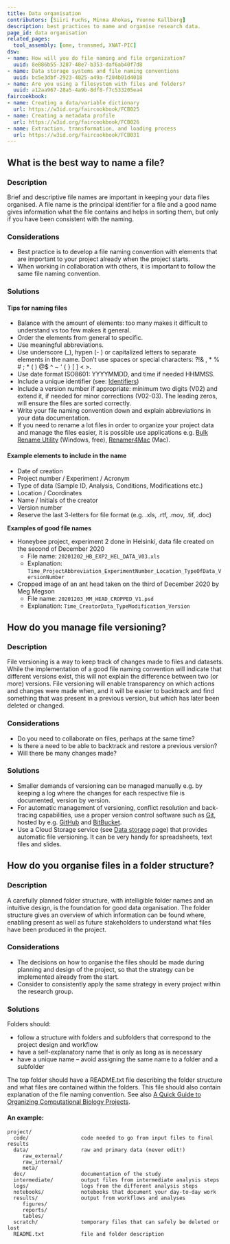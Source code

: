 ```yaml
---
title: Data organisation
contributors: [Siiri Fuchs, Minna Ahokas, Yvonne Kallberg]
description: best practices to name and organise research data.
page_id: data organisation
related_pages: 
  tool_assembly: [ome, transmed, XNAT-PIC]
dsw:
- name: How will you do file naming and file organization?
  uuid: 8e886b55-3287-48e7-b353-daf6ab40f7d8
- name: Data storage systems and file naming conventions
  uuid: bc5e3dbf-2923-4025-a49a-f204b01d4018
- name: Are you using a filesystem with files and folders?
  uuid: a12aa967-28a5-4a9b-8df8-f7c533205ea4
faircookbook:
- name: Creating a data/variable dictionary
  url: https://w3id.org/faircookbook/FCB025
- name: Creating a metadata profile
  url: https://w3id.org/faircookbook/FCB026
- name: Extraction, transformation, and loading process
  url: https://w3id.org/faircookbook/FCB031
---
```


## What is the best way to name a file?

### Description

Brief and descriptive file names are important in keeping your data files organised. A file name is the principal identifier for a file and a good name gives information what the file contains and helps in sorting them, but only if you have been consistent with the naming.

### Considerations

* Best practice is to develop a file naming convention with elements that are important to your project already when the project starts.
* When working in collaboration with others, it is important to follow the same file naming convention.

### Solutions

#### Tips for naming files
* Balance with the amount of elements: too many makes it difficult to understand vs too few makes it general.
* Order the elements from general to specific.
* Use meaningful abbreviations.
* Use underscore (_), hypen (- ) or capitalized letters to separate elements in the name. Don’t use spaces or special characters: ?!& , * % # ; * ( ) @$ ^ ~ ‘ { } [ ] < >.
* Use date format ISO8601: YYYYMMDD, and time if needed HHMMSS.
* Include a unique identifier (see: [Identifiers](identifiers))
* Include a version number if appropriate: minimum two digits (V02) and extend it, if needed for minor corrections (V02-03). The leading zeros, will ensure the files are sorted correctly.
* Write your file naming convention down and explain abbreviations in your data documentation.
* If you need to rename a lot files in order to organize your project data and manage the files easier, it is possible use applications e.g. [Bulk Rename Utility](https://www.bulkrenameutility.co.uk/) (Windows, free), [Renamer4Mac](https://renamer.com/) (Mac).

#### Example elements to include in the name
* Date of creation
* Project number / Experiment / Acronym
* Type of data (Sample ID, Analysis, Conditions, Modifications etc.)
* Location / Coordinates
* Name / Initials of the creator
* Version number
* Reserve the last 3-letters for file format (e.g. .xls, .rtf, .mov, .tif, .doc)

**Examples of good file names**
* Honeybee project, experiment 2 done in Helsinki, data file created on the second of December 2020
  * File name: `20201202_HB_EXP2_HEL_DATA_V03.xls`
  * Explanation: `Time_ProjectAbbreviation_ExperimentNumber_Location_TypeOfData_VersionNumber`
* Cropped image of an ant head taken on the third of December 2020 by Meg Megson
  * File name: `20201203_MM_HEAD_CROPPED_V1.psd`
  * Explanation: `Time_CreatorData_TypeModification_Version`

## How do you manage file versioning?

### Description
File versioning is a way to keep track of changes made to files and datasets. While the implementation of a good file naming convention will indicate that different versions exist, this will not explain the difference between two (or more) versions. File versioning will enable transparency on which actions and changes were made when, and it will be easier to backtrack and find something that was present in a previous version, but which has later been deleted or changed.

### Considerations
* Do you need to collaborate on files, perhaps at the same time?
* Is there a need to be able to backtrack and restore a previous version?
* Will there be many changes made?

### Solutions
* Smaller demands of versioning can be managed manually e.g. by keeping a log where the changes for each respective file is documented, version by version.
* For automatic management of versioning, conflict resolution and back-tracing capabilities, use a proper version control software such as [Git](https://git-scm.com/), hosted by e.g. [GitHub](https://github.com/) and [BitBucket](https://bitbucket.org/).
* Use a Cloud Storage service (see [Data storage](storage#what-features-do-you-need-in-a-storage-solution-when-collecting-data) page) that provides automatic file versioning. It can be very handy for spreadsheets, text files and slides.


## How do you organise files in a folder structure?

### Description
A carefully planned folder structure, with intelligible folder names and an intuitive design, is the foundation for good data organisation. The folder structure gives an overview of which information can be found where, enabling present as well as future stakeholders to understand what files have been produced in the project.

### Considerations
* The decisions on how to organise the files should be made during planning and design of the project, so that the strategy can be implemented already from the start.
* Consider to consistently apply the same strategy in every project within the research group.

### Solutions
Folders should:
* follow a structure with folders and subfolders that correspond to the project design and workflow
* have a self-explanatory name that is only as long as is necessary
* have a unique name – avoid assigning the same name to a folder and a subfolder

The top folder should have a README.txt file describing the folder structure and what files are contained within the folders. This file should also contain explanation of the file naming convention. See also [A Quick Guide to Organizing Computational Biology Projects](http://journals.plos.org/ploscompbiol/article?id=10.1371/journal.pcbi.1000424).

#### An example:

    project/  
      code/                 code needed to go from input files to final results   
      data/                 raw and primary data (never edit!)   
         raw_external/  
         raw_internal/
         meta/  
      doc/                  documentation of the study  
      intermediate/         output files from intermediate analysis steps  
      logs/                 logs from the different analysis steps  
      notebooks/            notebooks that document your day-to-day work  
      results/              output from workflows and analyses  
         figures/  
         reports/  
         tables/  
      scratch/              temporary files that can safely be deleted or lost  
      README.txt            file and folder description  

